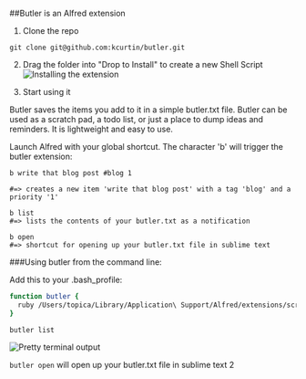 ##Butler is an Alfred extension

1. Clone the repo

```git clone git@github.com:kcurtin/butler.git```

2. Drag the folder into "Drop to Install" to create a new Shell Script
![Installing the extension](https://github.com/kcurtin/butler/blob/master/alfred_preferences.png)

3. Start using it

Butler saves the items you add to it in a simple butler.txt file.
Butler can be used as a scratch pad, a todo list, or just a place to dump ideas and reminders. It is lightweight and easy to use.

Launch Alfred with your global shortcut. The character 'b' will trigger the butler extension:

```
b write that blog post #blog 1 

#=> creates a new item 'write that blog post' with a tag 'blog' and a priority '1'
```

```
b list
#=> lists the contents of your butler.txt as a notification
```

```
b open
#=> shortcut for opening up your butler.txt file in sublime text
```


###Using butler from the command line:

Add this to your .bash_profile:

```bash
function butler {
  ruby /Users/topica/Library/Application\ Support/Alfred/extensions/scripts/butler/butler.rb $@
}
```

```butler list```

![Pretty terminal output](http://cl.ly/image/0O3F1q1U3J3u)


```butler open```  will open up your butler.txt file in sublime text 2



